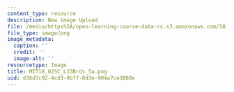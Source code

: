 ```yaml
---
content_type: resource
description: New image Upload
file: /media/https%3A/open-learning-course-data-rc.s3.amazonaws.com/18-02sc-multivariable-calculus-fall-2010/d36d7c924cd39bf70d3e904a7ce3888e_MIT18_02SC_L33Brds_5a.png
file_type: image/png
image_metadata:
  caption: ''
  credit: ''
  image-alt: ''
resourcetype: Image
title: MIT18_02SC_L33Brds_5a.png
uid: d36d7c92-4cd3-9bf7-0d3e-904a7ce3888e
---
```

